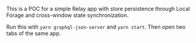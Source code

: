 This is a POC for a simple Relay app with store persistence through Local Forage and cross-window state synchronization.

Run this with `yarn graphql-json-server` and `yarn start`. Then open two tabs of the same app.
